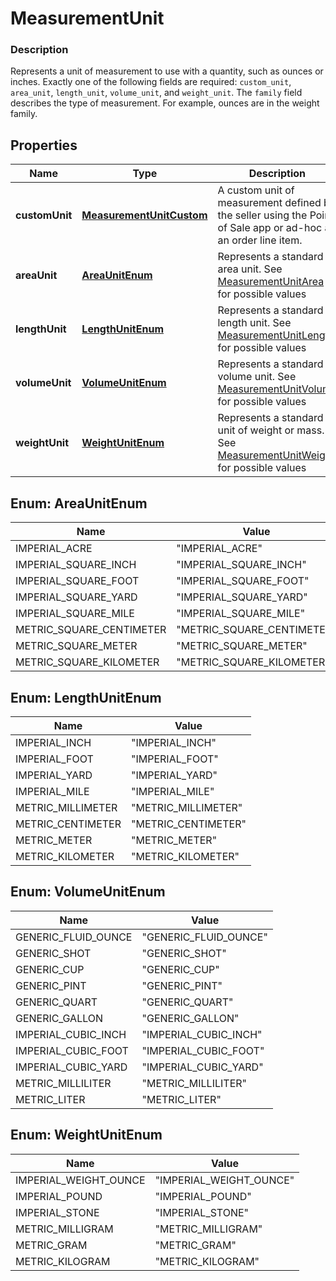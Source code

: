 
# MeasurementUnit

### Description

Represents a unit of measurement to use with a quantity, such as ounces or inches. Exactly one of the following fields are required: `custom_unit`, `area_unit`, `length_unit`, `volume_unit`, and `weight_unit`.  The `family` field describes the type of measurement. For example, ounces are in the weight family.

## Properties
Name | Type | Description | Notes
------------ | ------------- | ------------- | -------------
**customUnit** | [**MeasurementUnitCustom**](MeasurementUnitCustom.md) | A custom unit of measurement defined by the seller using the Point of Sale app or ad-hoc as an order line item. |  [optional]
**areaUnit** | [**AreaUnitEnum**](#AreaUnitEnum) | Represents a standard area unit. See [MeasurementUnitArea](#type-measurementunitarea) for possible values |  [optional]
**lengthUnit** | [**LengthUnitEnum**](#LengthUnitEnum) | Represents a standard length unit. See [MeasurementUnitLength](#type-measurementunitlength) for possible values |  [optional]
**volumeUnit** | [**VolumeUnitEnum**](#VolumeUnitEnum) | Represents a standard volume unit. See [MeasurementUnitVolume](#type-measurementunitvolume) for possible values |  [optional]
**weightUnit** | [**WeightUnitEnum**](#WeightUnitEnum) | Represents a standard unit of weight or mass. See [MeasurementUnitWeight](#type-measurementunitweight) for possible values |  [optional]


<a name="AreaUnitEnum"></a>
## Enum: AreaUnitEnum
Name | Value
---- | -----
IMPERIAL_ACRE | &quot;IMPERIAL_ACRE&quot;
IMPERIAL_SQUARE_INCH | &quot;IMPERIAL_SQUARE_INCH&quot;
IMPERIAL_SQUARE_FOOT | &quot;IMPERIAL_SQUARE_FOOT&quot;
IMPERIAL_SQUARE_YARD | &quot;IMPERIAL_SQUARE_YARD&quot;
IMPERIAL_SQUARE_MILE | &quot;IMPERIAL_SQUARE_MILE&quot;
METRIC_SQUARE_CENTIMETER | &quot;METRIC_SQUARE_CENTIMETER&quot;
METRIC_SQUARE_METER | &quot;METRIC_SQUARE_METER&quot;
METRIC_SQUARE_KILOMETER | &quot;METRIC_SQUARE_KILOMETER&quot;


<a name="LengthUnitEnum"></a>
## Enum: LengthUnitEnum
Name | Value
---- | -----
IMPERIAL_INCH | &quot;IMPERIAL_INCH&quot;
IMPERIAL_FOOT | &quot;IMPERIAL_FOOT&quot;
IMPERIAL_YARD | &quot;IMPERIAL_YARD&quot;
IMPERIAL_MILE | &quot;IMPERIAL_MILE&quot;
METRIC_MILLIMETER | &quot;METRIC_MILLIMETER&quot;
METRIC_CENTIMETER | &quot;METRIC_CENTIMETER&quot;
METRIC_METER | &quot;METRIC_METER&quot;
METRIC_KILOMETER | &quot;METRIC_KILOMETER&quot;


<a name="VolumeUnitEnum"></a>
## Enum: VolumeUnitEnum
Name | Value
---- | -----
GENERIC_FLUID_OUNCE | &quot;GENERIC_FLUID_OUNCE&quot;
GENERIC_SHOT | &quot;GENERIC_SHOT&quot;
GENERIC_CUP | &quot;GENERIC_CUP&quot;
GENERIC_PINT | &quot;GENERIC_PINT&quot;
GENERIC_QUART | &quot;GENERIC_QUART&quot;
GENERIC_GALLON | &quot;GENERIC_GALLON&quot;
IMPERIAL_CUBIC_INCH | &quot;IMPERIAL_CUBIC_INCH&quot;
IMPERIAL_CUBIC_FOOT | &quot;IMPERIAL_CUBIC_FOOT&quot;
IMPERIAL_CUBIC_YARD | &quot;IMPERIAL_CUBIC_YARD&quot;
METRIC_MILLILITER | &quot;METRIC_MILLILITER&quot;
METRIC_LITER | &quot;METRIC_LITER&quot;


<a name="WeightUnitEnum"></a>
## Enum: WeightUnitEnum
Name | Value
---- | -----
IMPERIAL_WEIGHT_OUNCE | &quot;IMPERIAL_WEIGHT_OUNCE&quot;
IMPERIAL_POUND | &quot;IMPERIAL_POUND&quot;
IMPERIAL_STONE | &quot;IMPERIAL_STONE&quot;
METRIC_MILLIGRAM | &quot;METRIC_MILLIGRAM&quot;
METRIC_GRAM | &quot;METRIC_GRAM&quot;
METRIC_KILOGRAM | &quot;METRIC_KILOGRAM&quot;



